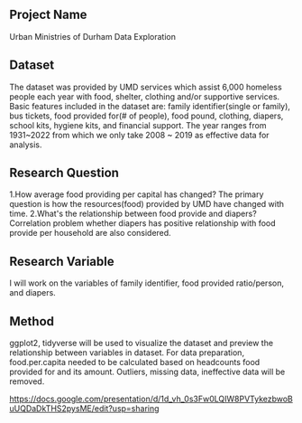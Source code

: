 ## Project Name

Urban Ministries of Durham Data Exploration

## Dataset

The dataset was provided by UMD services which assist 6,000 homeless people each year with food, shelter, clothing and/or supportive services. Basic features included in the dataset are: family identifier(single or family), bus tickets, food provided for(# of people), food pound, clothing, diapers, school kits, hygiene kits, and financial support. The year ranges from 1931~2022 from which we only take 2008 ~ 2019 as effective data for analysis.

## Research Question

1.How average food providing per capital has changed?
The primary question is how the resources(food) provided by UMD have changed with time.
2.What's the relationship between food provide and diapers?
Correlation problem whether diapers has positive relationship with food provide per household are also considered.

## Research Variable

I will work on the variables of family identifier, food provided ratio/person, and diapers.

## Method

ggplot2, tidyverse will be used to visualize the dataset and preview the relationship between variables in dataset.
For data preparation, food.per.capita needed to be calculated based on headcounts food provided for and its amount. 
Outliers, missing data, ineffective data will be removed. 

https://docs.google.com/presentation/d/1d_vh_0s3Fw0LQIW8PVTykezbwoBuUQDaDkTHS2pysME/edit?usp=sharing

